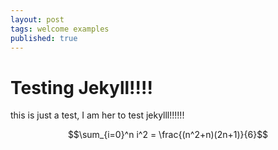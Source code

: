 ```yaml
---
layout: post
tags: welcome examples
published: true
---
```


# Testing Jekyll!!!!

this is just a test, I am her to test jekylll!!!!!!

$$\sum_{i=0}^n i^2 = \frac{(n^2+n)(2n+1)}{6}$$
